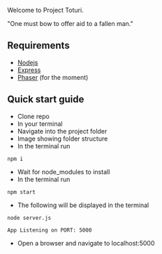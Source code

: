 Welcome to Project Toturi.

"One must bow to offer aid to a fallen man."

## Requirements

- [Nodejs](https://nodejs.org/en/)
- [Express](https://expressjs.com/)
- [Phaser](https://phaser.io/) (for the moment)

## Quick start guide

- Clone repo
- In your terminal
- Navigate into the project folder
- Image showing folder structure
- In the terminal run

```
npm i
```

- Wait for node_modules to install
- In the terminal run

```
npm start
```

- The following will be displayed in the terminal

```
node server.js

App Listening on PORT: 5000
```

- Open a browser and navigate to localhost:5000
